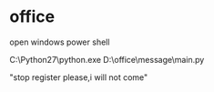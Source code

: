# office
open windows power shell 

C:\Python27\python.exe D:\office\message\main.py

"stop register please,i will not come"
